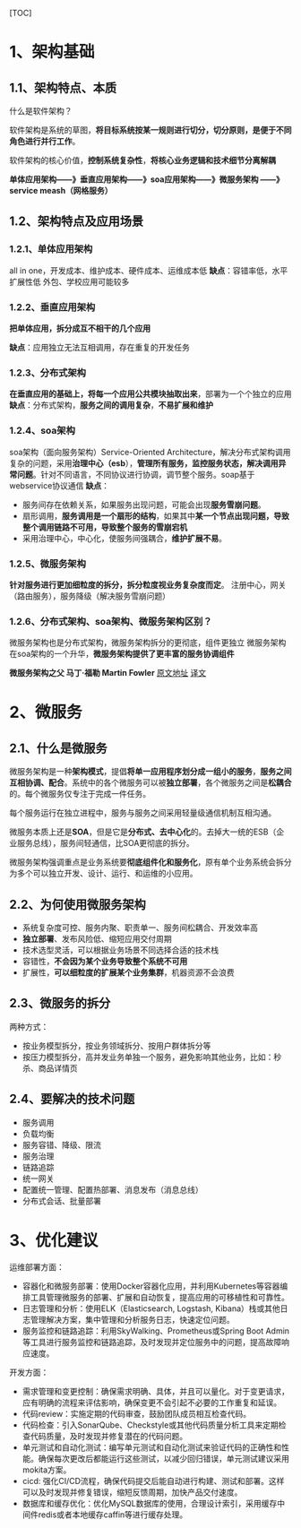 [TOC]

# 1、架构基础

## 1.1、架构特点、本质

什么是软件架构？

软件架构是系统的草图，**将目标系统按某一规则进行切分，切分原则，是便于不同角色进行并行工作**。

软件架构的核心价值，**控制系统复杂性**，**将核心业务逻辑和技术细节分离解耦**

**单体应用架构——》垂直应用架构——》soa应用架构——》微服务架构 ——》service meash（网格服务）**

## 1.2、架构特点及应用场景

### 1.2.1、单体应用架构
all in one，开发成本、维护成本、硬件成本、运维成本低
**缺点**：容错率低，水平扩展性低
外包、学校应用可能较多

### 1.2.2、垂直应用架构
**把单体应用，拆分成互不相干的几个应用**

**缺点**：应用独立无法互相调用，存在重复的开发任务

### 1.2.3、分布式架构
**在垂直应用的基础上，将每一个应用公共模块抽取出来**，部署为一个个独立的应用
**缺点**：分布式架构，**服务之间的调用复杂**，**不易扩展和维护**

### 1.2.4、soa架构
soa架构（面向服务架构）Service-Oriented Architecture，解决分布式架构调用复杂的问题，采用**治理中心（esb**），**管理所有服务，监控服务状态，解决调用异常问题**。针对不同语言，不同协议进行协调，调节整个服务。soap基于webservice协议通信
**缺点**：

- 服务间存在依赖关系，如果服务出现问题，可能会出现**服务雪崩问题**。
- 扇形调用，**服务调用是一个扇形的结构**，如果其中**某一个节点出现问题，导致整个调用链路不可用，导致整个服务的雪崩宕机**
- 采用治理中心，中心化，使服务间强耦合，**维护扩展不易**。

### 1.2.5、微服务架构
**针对服务进行更加细粒度的拆分，拆分粒度视业务复杂度而定**。
注册中心，网关（路由服务），服务降级（解决服务雪崩问题）

### 1.2.6、分布式架构、soa架构、微服务架构区别？
微服务架构也是分布式架构，微服务架构拆分的更彻底，组件更独立
微服务架构在soa架构的一个升华，**微服务架构提供了更丰富的服务协调组件**

**微服务架构之父 马丁·福勒 Martin Fowler**
[原文地址](https://martinfowler.com/articles/microservices.html)
[译文](https://blog.csdn.net/weixin_43657264/article/details/114287258)

# 2、微服务

## 2.1、什么是微服务

微服务架构是一种**架构模式**，提倡**将单一应用程序划分成一组小的服务**，**服务之间互相协调、配合**。系统中的各个微服务可以被**独立部署**，各个微服务之间是**松耦合**的。每个微服务仅专注于完成一件任务。

每个服务运行在独立进程中，服务与服务之间采用轻量级通信机制互相沟通。

微服务本质上还是**SOA**，但是它是**分布式、去中心化**的。去掉大一统的ESB（企业服务总线），服务间轻通信，比SOA更彻底的拆分。

微服务架构强调重点是业务系统要**彻底组件化和服务化**，原有单个业务系统会拆分为多个可以独立开发、设计、运行、和运维的小应用。

## 2.2、为何使用微服务架构

- 系统复杂度可控、服务内聚、职责单一、服务间松耦合、开发效率高
- **独立部署**、发布风险低、缩短应用交付周期
- 技术选型灵活，可以根据业务场景不同选择合适的技术栈
- 容错性，**不会因为某个业务导致整个系统不可用**
- 扩展性，**可以细粒度的扩展某个业务集群**，机器资源不会浪费

## 2.3、微服务的拆分

两种方式：

- 按业务模型拆分，按业务领域拆分、按用户群体拆分等
- 按压力模型拆分，高并发业务单独一个服务，避免影响其他业务，比如：秒杀、商品详情页

## 2.4、要解决的技术问题

- 服务调用
- 负载均衡
- 服务容错、降级、限流
- 服务治理
- 链路追踪
- 统一网关
- 配置统一管理、配置热部署、消息发布（消息总线）
- 分布式会话、批量部署

# 3、优化建议

运维部署方面：

- 容器化和微服务部署：使用Docker容器化应用，并利用Kubernetes等容器编排工具管理微服务的部署、扩展和自动恢复，提高应用的可移植性和可靠性。
- 日志管理和分析：使用ELK（Elasticsearch, Logstash, Kibana）栈或其他日志管理解决方案，集中管理和分析服务日志，快速定位问题。
- 服务监控和链路追踪：利用SkyWalking、Prometheus或Spring Boot Admin等工具进行服务监控和链路追踪，及时发现并定位服务中的问题，提高故障响应速度。

开发方面：

- 需求管理和变更控制：确保需求明确、具体，并且可以量化。对于变更请求，应有明确的流程来评估影响，确保变更不会引起不必要的工作重复和延误。
- 代码review：实施定期的代码审查，鼓励团队成员相互检查代码。
- 代码检查：引入SonarQube、Checkstyle或其他代码质量分析工具来定期检查代码质量，及时发现并修复潜在的代码问题。
- 单元测试和自动化测试：编写单元测试和自动化测试来验证代码的正确性和性能。确保每次更改后都能运行这些测试，以减少回归错误，单元测试建议采用mokita方案。
- cicd: 强化CI/CD流程，确保代码提交后能自动进行构建、测试和部署。这样可以及时发现并修复错误，缩短反馈周期，加快产品交付速度。
- 数据库和缓存优化：优化MySQL数据库的使用，合理设计索引，采用缓存中间件redis或者本地缓存caffin等进行缓存处理。